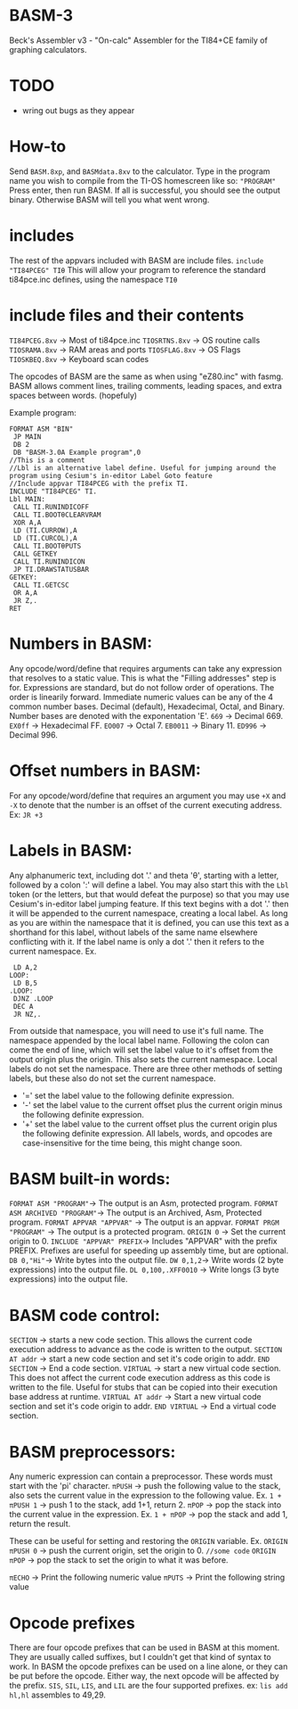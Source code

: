 # BASM-3
Beck's Assembler v3 - "On-calc" Assembler for the TI84+CE family of graphing calculators.


# TODO
- wring out bugs as they appear


# How-to
Send `BASM.8xp`, and `BASMdata.8xv` to the calculator.
Type in the program name you wish to compile from the TI-OS homescreen like so:
`"PROGRAM"`
Press enter, then run BASM.
If all is successful, you should see the output binary. Otherwise BASM will tell you what went wrong.


# includes
The rest of the appvars included with BASM are include files.
`include "TI84PCEG" TIθ`
This will allow your program to reference the standard ti84pce.inc defines, using the namespace `TIθ`


# include files and their contents
`TI84PCEG.8xv` -> Most of ti84pce.inc
`TIOSRTNS.8xv` -> OS routine calls
`TIOSRAMA.8xv` -> RAM areas and ports
`TIOSFLAG.8xv` -> OS Flags
`TIOSKBEQ.8xv` -> Keyboard scan codes



The opcodes of BASM are the same as when using "eZ80.inc" with fasmg.
BASM allows comment lines, trailing comments, leading spaces, and extra spaces between words. (hopefuly)

Example program:
```
FORMAT ASM "BIN"
 JP MAIN
 DB 2
 DB "BASM-3.0A Example program",0
//This is a comment
//Lbl is an alternative label define. Useful for jumping around the program using Cesium's in-editor Label Goto feature
//Include appvar TI84PCEG with the prefix TI.
INCLUDE "TI84PCEG" TI.
Lbl MAIN:
 CALL TI.RUNINDICOFF
 CALL TI.BOOTθCLEARVRAM
 XOR A,A
 LD (TI.CURROW),A
 LD (TI.CURCOL),A
 CALL TI.BOOTθPUTS
 CALL GETKEY
 CALL TI.RUNINDICON
 JP TI.DRAWSTATUSBAR
GETKEY:
 CALL TI.GETCSC
 OR A,A
 JR Z,.
RET
```


# Numbers in BASM:
Any opcode/word/define that requires arguments can take any expression that resolves to a static value. This is what the "Filling addresses" step is for. Expressions are standard, but do not follow order of operations. The order is linearily forward.
Immediate numeric values can be any of the 4 common number bases. Decimal (default), Hexadecimal, Octal, and Binary.
Number bases are denoted with the exponentation 'E'.
`669` -> Decimal 669.
`EX0ff` -> Hexadecimal FF.
`EO007` -> Octal 7.
`EB0011` -> Binary 11.
`ED996` -> Decimal 996.


# Offset numbers in BASM:
For any opcode/word/define that requires an argument you may use `+X` and `-X` to denote that the number is an offset of the current executing address.
Ex:
`JR +3`


# Labels in BASM:
Any alphanumeric text, including dot '.' and theta 'θ', starting with a letter, followed by a colon ':' will define a label.
You may also start this with the `Lbl ` token (or the letters, but that would defeat the purpose) so that you may use Cesium's in-editor label jumping feature.
If this text begins with a dot '.' then it will be appended to the current namespace, creating a local label.
As long as you are within the namespace that it is defined, you can use this text as a shorthand for this label, without labels of the same name elsewhere conflicting with it.
If the label name is only a dot '.' then it refers to the current namespace.
Ex.
```
 LD A,2
LOOP:
 LD B,5
.LOOP:
 DJNZ .LOOP
 DEC A
 JR NZ,.
```
From outside that namespace, you will need to use it's full name. The namespace appended by the local label name.
Following the colon can come the end of line, which will set the label value to it's offset from the output origin plus the origin. This also sets the current namespace. Local labels do not set the namespace.
There are three other methods of setting labels, but these also do not set the current namespace.
- '='	set the label value to the following definite expression.
- '-'	set the label value to the current offset plus the current origin minus the following definite expression.
- '+'	set the label value to the current offset plus the current origin plus the following definite expression.
All labels, words, and opcodes are case-insensitive for the time being, this might change soon.


# BASM built-in words:
`FORMAT ASM "PROGRAM"`-> The output is an Asm, protected program.
`FORMAT ASM ARCHIVED "PROGRAM"`-> The output is an Archived, Asm, Protected program.
`FORMAT APPVAR "APPVAR"` -> The output is an appvar.
`FORMAT PRGM "PROGRAM"` -> The output is a protected program.
`ORIGIN 0` -> Set the current origin to 0.
`INCLUDE "APPVAR" PREFIX`-> Includes "APPVAR" with the prefix PREFIX. Prefixes are useful for speeding up assembly time, but are optional.
`DB 0,"Hi"`-> Write bytes into the output file.
`DW 0,1,2`-> Write words (2 byte expressions) into the output file.
`DL 0,100,.XFF0010` -> Write longs (3 byte expressions) into the output file.


# BASM code control:
`SECTION` -> starts a new code section. This allows the current code execution address to advance as the code is written to the output.
`SECTION AT addr` -> start a new code section and set it's code origin to addr.
`END SECTION` -> End a code section.
`VIRTUAL` -> start a new virtual code section. This does not affect the current code execution address as this code is written to the file. Useful for stubs that can be copied into their execution base address at runtime.
`VIRTUAL AT addr` -> Start a new virtual code section and set it's code origin to addr.
`END VIRTUAL` -> End a virtual code section.


# BASM preprocessors:
Any numeric expression can contain a preprocessor.
These words must start with the 'pi' character.
`πPUSH` -> push the following value to the stack, also sets the current value in the expression to the following value.
Ex. `1 + πPUSH 1` -> push 1 to the stack, add 1+1, return 2.
`πPOP` -> pop the stack into the current value in the expression.
Ex. `1 + πPOP` -> pop the stack and add 1, return the result.

These can be useful for setting and restoring the `ORIGIN` variable.
Ex. `ORIGIN πPUSH 0` -> push the current origin, set the origin to 0.
    `//some code`
    `ORIGIN πPOP` -> pop the stack to set the origin to what it was before.

`πECHO` -> Print the following numeric value
`πPUTS` -> Print the following string value


# Opcode prefixes
There are four opcode prefixes that can be used in BASM at this moment.
They are usually called suffixes, but I couldn't get that kind of syntax to work.
In BASM the opcode prefixes can be used on a line alone, or they can be put before the opcode.
Either way, the next opcode will be affected by the prefix.
`SIS`, `SIL`, `LIS`, and `LIL` are the four supported prefixes.
ex:
`lis add hl,hl` assembles to $49,$29.


